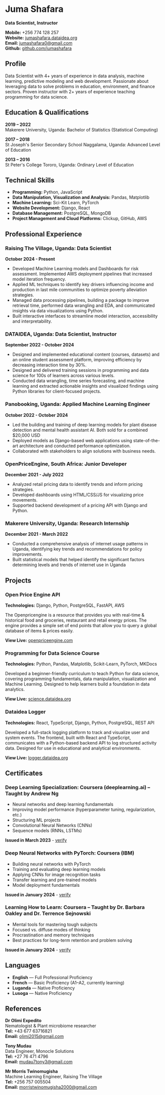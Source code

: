 # Juma Shafara

**Data Scientist, Instructor**

**Mobile:** +256 774 128 257  
**Website:** [jumashafara.dataidea.org](https://jumashafara.dataidea.org)  
**Email:** jumashafara0@gmail.com  
**Github:** [github.com/jumashafara](https://github.com/jumashafara)

## Profile

Data Scientist with 4+ years of experience in data analysis, machine learning, predictive modeling and web development. Passionate about leveraging data to solve problems in education, environment, and finance sectors. Proven instructor with 2+ years of experience teaching programming for data science.

## Education & Qualifications

**2019 – 2022**  
Makerere University, Uganda: Bachelor of Statistics (Statistical Computing)

**2017 – 2018**  
St Joseph's Senior Secondary School Naggalama, Uganda: Advanced Level of Education

**2013 – 2016**  
St Peter's College Tororo, Uganda: Ordinary Level of Education

## Technical Skills

- **Programming:** Python, JavaScript
- **Data Manipulation, Visualization and Analysis:** Pandas, Matplotlib
- **Machine Learning:** Sci-Kit Learn, PyTorch
- **Website Development:** Django, React
- **Database Management:** PostgreSQL, MongoDB
- **Project Management and Cloud Platforms:** Clickup, GitHub, AWS

## Professional Experience

### Raising The Village, Uganda: Data Scientist
**October 2024 - Present**

- Developed Machine Learning models and Dashboards for risk assessment. Implemented AWS deployment pipelines that increased model iteration frequency.
- Applied ML techniques to identify key drivers influencing income and production in last mile communities to optimize poverty alleviation strategies.
- Managed data processing pipelines, building a package to improve retrieval time, performed data wrangling and EDA, and communicated insights via data visualizations using Python.
- Built interactive interfaces to streamline model interaction, accessibility and interpretability.

### DATAIDEA, Uganda: Data Scientist, Instructor
**September 2022 - October 2024**

- Designed and implemented educational content (courses, datasets) and an online student assessment platform, improving efficiency by decreasing interaction time by 30%.
- Designed and delivered training sessions in programming and data science for 100s of learners across various levels.
- Conducted data wrangling, time series forecasting, and machine learning and extracted actionable insights and visualized findings using Python libraries for client-focused projects.

### Panobooking, Uganda: Applied Machine Learning Engineer
**October 2022 - October 2024**

- Led the building and training of deep learning models for plant disease detection and mental health assistant AI. Both sold for a combined $20,000 USD
- Deployed models as Django-based web applications using state-of-the-art architecture and conducted performance optimization.
- Collaborated with stakeholders to align solutions with business needs.

### OpenPriceEngine, South Africa: Junior Developer
**December 2021 - July 2022**

- Analyzed retail pricing data to identify trends and inform pricing strategies.
- Developed dashboards using HTML/CSS/JS for visualizing price movements.
- Supported backend development of a pricing API with Django and Python.

### Makerere University, Uganda: Research Internship
**December 2021 - March 2022**

- Conducted a comprehensive analysis of internet usage patterns in Uganda, identifying key trends and recommendations for policy improvements.
- Built statistical models that helped identify the significant factors determining levels and trends of internet use in Uganda

## Projects

### Open Price Engine API
**Technologies:** Django, Python, PostgreSQL, FastAPI, AWS

The Openpricengine is a resource that provides you with real-time & historical food and groceries, restaurant and retail energy prices. The engine provides a simple set of end points that allow you to query a global database of items & prices easily.

**View Live:** [openpriceengine.com](https://openpriceengine.com)

### Programming for Data Science Course
**Technologies:** Python, Pandas, Matplotlib, Scikit-Learn, PyTorch, MKDocs

Developed a beginner-friendly curriculum to teach Python for data science, covering programming fundamentals, data manipulation, visualization and Machine Learning. Designed to help learners build a foundation in data analytics.

**View Live:** [science.dataidea.org](https://science.dataidea.org)

### Dataidea Logger
**Technologies:** React, TypeScript, Django, Python, PostgreSQL, REST API

Developed a full-stack logging platform to track and visualize user and system events. The frontend, built with React and TypeScript, communicates with a Python-based backend API to log structured activity data. Designed for use in educational and analytical environments.

**View Live:** [logger.dataidea.org](https://logger.dataidea.org)

## Certificates

### Deep Learning Specialization: Coursera (deeplearning.ai) – Taught by Andrew Ng
- Neural networks and deep learning fundamentals
- Improving model performance (hyperparameter tuning, regularization, etc.)
- Structuring ML projects
- Convolutional Neural Networks (CNNs)
- Sequence models (RNNs, LSTMs)

**Issued in March 2023** - [verify](https://coursera.org/verify/specialization/...)

### Deep Neural Networks with PyTorch: Coursera (IBM)
- Building neural networks with PyTorch
- Training and evaluating deep learning models
- Applying CNNs for image recognition tasks
- Transfer learning and pre-trained models
- Model deployment fundamentals

**Issued in January 2024** - [verify](https://coursera.org/verify/...)

### Learning How to Learn: Coursera – Taught by Dr. Barbara Oakley and Dr. Terrence Sejnowski
- Mental tools for mastering tough subjects
- Focused vs. diffuse modes of thinking
- Procrastination and memory techniques
- Best practices for long-term retention and problem solving

**Issued in January 2024** - [verify](https://coursera.org/verify/...)

## Languages

- **English** — Full Professional Proficiency
- **French** — Basic Proficiency (A1–A2, currently learning)
- **Luganda** — Native Proficiency
- **Lusoga** — Native Proficiency

## References

**Dr Olimi Expedito**  
Nematologist & Plant microbiome researcher  
**Tel:** +43 677 63716821  
**Email:** olimi2015@gmail.com

**Tony Mudau**  
Data Engineer, Monocle Solutions  
**Tel:** +27 76 471 4796  
**Email:** mudau7tony3@gmail.com

**Mr Morris Twinomugisha**  
Machine Learning Engineer, Raising The Village  
**Tel:** +256 757 005504  
**Email:** morristwinomugisha2000@gmail.com 